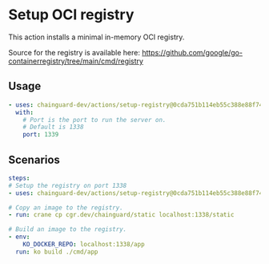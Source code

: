 # Setup OCI registry

This action installs a minimal in-memory OCI registry.

Source for the registry is available here:
https://github.com/google/go-containerregistry/tree/main/cmd/registry

## Usage

```yaml
- uses: chainguard-dev/actions/setup-registry@0cda751b114eb55c388e88f7479292668165602a # v1.0.2
  with:
    # Port is the port to run the server on.
    # Default is 1338
    port: 1339
```

## Scenarios

```yaml
steps:
# Setup the registry on port 1338
- uses: chainguard-dev/actions/setup-registry@0cda751b114eb55c388e88f7479292668165602a # v1.0.2

# Copy an image to the registry.
- run: crane cp cgr.dev/chainguard/static localhost:1338/static

# Build an image to the registry.
- env:
    KO_DOCKER_REPO: localhost:1338/app
  run: ko build ./cmd/app
```
